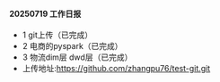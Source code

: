 #### 20250719 工作日报
* 1 git上传（已完成）
* 2 电商的pyspark（已完成）
* 3 物流dim层 dwd层（已完成）
* 上传地址:https://github.com/zhangpu76/test-git.git